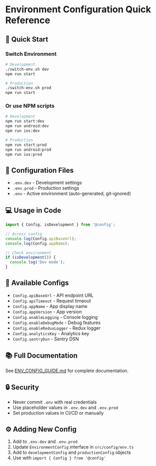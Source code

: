 # Environment Configuration Quick Reference

## 🚀 Quick Start

### Switch Environment

```bash
# Development
./switch-env.sh dev
npm run start

# Production
./switch-env.sh prod
npm run start
```

### Or use NPM scripts

```bash
# Development
npm run start:dev
npm run android:dev
npm run ios:dev

# Production
npm run start:prod
npm run android:prod
npm run ios:prod
```

## 📝 Configuration Files

- `.env.dev` - Development settings
- `.env.prod` - Production settings
- `.env` - Active environment (auto-generated, git-ignored)

## 💻 Usage in Code

```typescript
import { Config, isDevelopment } from '@config';

// Access config
console.log(Config.apiBaseUrl);
console.log(Config.appName);

// Check environment
if (isDevelopment()) {
  console.log('Dev mode');
}
```

## 🔧 Available Configs

- `Config.apiBaseUrl` - API endpoint URL
- `Config.apiTimeout` - Request timeout
- `Config.appName` - App display name
- `Config.appVersion` - App version
- `Config.enableLogging` - Console logging
- `Config.enableDebugMode` - Debug features
- `Config.enableReduxLogger` - Redux logger
- `Config.analyticsKey` - Analytics key
- `Config.sentryDsn` - Sentry DSN

## 📚 Full Documentation

See [ENV_CONFIG_GUIDE.md](./ENV_CONFIG_GUIDE.md) for complete documentation.

## 🔒 Security

- Never commit `.env` with real credentials
- Use placeholder values in `.env.dev` and `.env.prod`
- Set production values in CI/CD or manually

## ⚙️ Adding New Config

1. Add to `.env.dev` and `.env.prod`
2. Update `EnvironmentConfig` interface in `src/config/env.ts`
3. Add to `developmentConfig` and `productionConfig` objects
4. Use with `import { Config } from '@config'`
